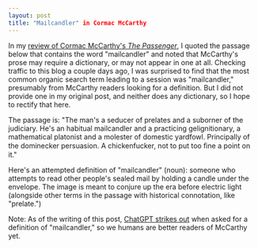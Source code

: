 ```yaml
---
layout: post
title: "Mailcandler" in Cormac McCarthy
---
```


In my [review of Cormac McCarthy's *The Passenger*](http://www.kylegiddon.com/cormac-mccarthy-the-passenger/), I quoted the passage below that contains the word "mailcandler" and noted that McCarthy's prose may require a dictionary, or may not appear in one at all. Checking traffic to this blog a couple days ago, I was surprised to find that the most common organic search term leading to a session was "mailcandler," presumably from McCarthy readers looking for a definition. But I did not provide one in my original post, and neither does any dictionary, so I hope to rectify that here.

The passage is: "The man's a seducer of prelates and a suborner of the judiciary. He's an habitual mailcandler and a practicing gelignitionary, a mathematical platonist and a molester of domestic yardfowl. Principally of the dominecker persuasion. A chickenfucker, not to put too ﬁne a point on it."

Here's an attempted definition of "mailcandler" (noun): someone who attempts to read other people's sealed mail by holding a candle under the envelope. The image is meant to conjure up the era before electric light (alongside other terms in the passage with historical connotation, like "prelate.")

Note: As of the writing of this post, [ChatGPT strikes out](https://chat.openai.com/share/b224bd47-b43c-4cd2-9d47-dd6a4f902298) when asked for a definition of "mailcandler," so we humans are better readers of McCarthy yet.

